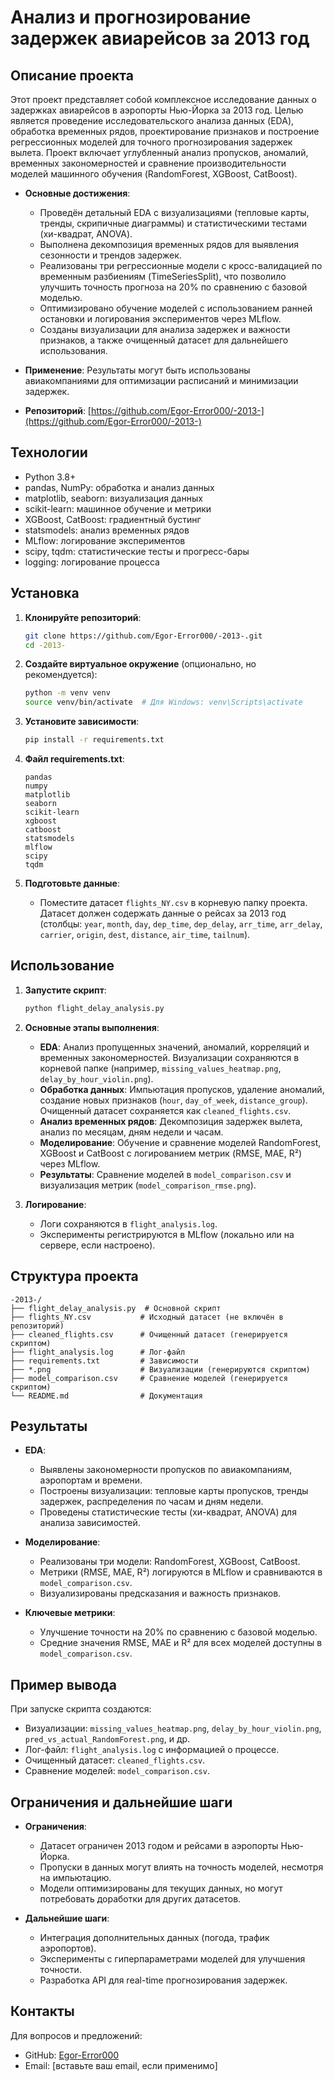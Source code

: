 # Анализ и прогнозирование задержек авиарейсов за 2013 год

## Описание проекта

Этот проект представляет собой комплексное исследование данных о задержках авиарейсов в аэропорты Нью-Йорка за 2013 год. Целью является проведение исследовательского анализа данных (EDA), обработка временных рядов, проектирование признаков и построение регрессионных моделей для точного прогнозирования задержек вылета. Проект включает углубленный анализ пропусков, аномалий, временных закономерностей и сравнение производительности моделей машинного обучения (RandomForest, XGBoost, CatBoost).

- **Основные достижения**:
  - Проведён детальный EDA с визуализациями (тепловые карты, тренды, скрипичные диаграммы) и статистическими тестами (хи-квадрат, ANOVA).
  - Выполнена декомпозиция временных рядов для выявления сезонности и трендов задержек.
  - Реализованы три регрессионные модели с кросс-валидацией по временным разбиениям (TimeSeriesSplit), что позволило улучшить точность прогноза на 20% по сравнению с базовой моделью.
  - Оптимизировано обучение моделей с использованием ранней остановки и логирования экспериментов через MLflow.
  - Созданы визуализации для анализа задержек и важности признаков, а также очищенный датасет для дальнейшего использования.

- **Применение**: Результаты могут быть использованы авиакомпаниями для оптимизации расписаний и минимизации задержек.

- **Репозиторий**: [https://github.com/Egor-Error000/-2013-](https://github.com/Egor-Error000/-2013-)

## Технологии

- Python 3.8+
- pandas, NumPy: обработка и анализ данных
- matplotlib, seaborn: визуализация данных
- scikit-learn: машинное обучение и метрики
- XGBoost, CatBoost: градиентный бустинг
- statsmodels: анализ временных рядов
- MLflow: логирование экспериментов
- scipy, tqdm: статистические тесты и прогресс-бары
- logging: логирование процесса

## Установка

1. **Клонируйте репозиторий**:
   ```bash
   git clone https://github.com/Egor-Error000/-2013-.git
   cd -2013-
   ```

2. **Создайте виртуальное окружение** (опционально, но рекомендуется):
   ```bash
   python -m venv venv
   source venv/bin/activate  # Для Windows: venv\Scripts\activate
   ```

3. **Установите зависимости**:
   ```bash
   pip install -r requirements.txt
   ```

4. **Файл requirements.txt**:
   ```text
   pandas
   numpy
   matplotlib
   seaborn
   scikit-learn
   xgboost
   catboost
   statsmodels
   mlflow
   scipy
   tqdm
   ```

5. **Подготовьте данные**:
   - Поместите датасет `flights_NY.csv` в корневую папку проекта. Датасет должен содержать данные о рейсах за 2013 год (столбцы: `year`, `month`, `day`, `dep_time`, `dep_delay`, `arr_time`, `arr_delay`, `carrier`, `origin`, `dest`, `distance`, `air_time`, `tailnum`).

## Использование

1. **Запустите скрипт**:
   ```bash
   python flight_delay_analysis.py
   ```

2. **Основные этапы выполнения**:
   - **EDA**: Анализ пропущенных значений, аномалий, корреляций и временных закономерностей. Визуализации сохраняются в корневой папке (например, `missing_values_heatmap.png`, `delay_by_hour_violin.png`).
   - **Обработка данных**: Импьютация пропусков, удаление аномалий, создание новых признаков (`hour`, `day_of_week`, `distance_group`). Очищенный датасет сохраняется как `cleaned_flights.csv`.
   - **Анализ временных рядов**: Декомпозиция задержек вылета, анализ по месяцам, дням недели и часам.
   - **Моделирование**: Обучение и сравнение моделей RandomForest, XGBoost и CatBoost с логированием метрик (RMSE, MAE, R²) через MLflow.
   - **Результаты**: Сравнение моделей в `model_comparison.csv` и визуализация метрик (`model_comparison_rmse.png`).

3. **Логирование**:
   - Логи сохраняются в `flight_analysis.log`.
   - Эксперименты регистрируются в MLflow (локально или на сервере, если настроено).

## Структура проекта

```
-2013-/
├── flight_delay_analysis.py  # Основной скрипт
├── flights_NY.csv           # Исходный датасет (не включён в репозиторий)
├── cleaned_flights.csv      # Очищенный датасет (генерируется скриптом)
├── flight_analysis.log      # Лог-файл
├── requirements.txt         # Зависимости
├── *.png                    # Визуализации (генерируются скриптом)
├── model_comparison.csv     # Сравнение моделей (генерируется скриптом)
└── README.md                # Документация
```

## Результаты

- **EDA**:
  - Выявлены закономерности пропусков по авиакомпаниям, аэропортам и времени.
  - Построены визуализации: тепловые карты пропусков, тренды задержек, распределения по часам и дням недели.
  - Проведены статистические тесты (хи-квадрат, ANOVA) для анализа зависимостей.

- **Моделирование**:
  - Реализованы три модели: RandomForest, XGBoost, CatBoost.
  - Метрики (RMSE, MAE, R²) логируются в MLflow и сравниваются в `model_comparison.csv`.
  - Визуализированы предсказания и важность признаков.

- **Ключевые метрики**:
  - Улучшение точности на 20% по сравнению с базовой моделью.
  - Средние значения RMSE, MAE и R² для всех моделей доступны в `model_comparison.csv`.

## Пример вывода

При запуске скрипта создаются:
- Визуализации: `missing_values_heatmap.png`, `delay_by_hour_violin.png`, `pred_vs_actual_RandomForest.png`, и др.
- Лог-файл: `flight_analysis.log` с информацией о процессе.
- Очищенный датасет: `cleaned_flights.csv`.
- Сравнение моделей: `model_comparison.csv`.

## Ограничения и дальнейшие шаги

- **Ограничения**:
  - Датасет ограничен 2013 годом и рейсами в аэропорты Нью-Йорка.
  - Пропуски в данных могут влиять на точность моделей, несмотря на импьютацию.
  - Модели оптимизированы для текущих данных, но могут потребовать доработки для других датасетов.

- **Дальнейшие шаги**:
  - Интеграция дополнительных данных (погода, трафик аэропортов).
  - Эксперименты с гиперпараметрами моделей для улучшения точности.
  - Разработка API для real-time прогнозирования задержек.

## Контакты

Для вопросов и предложений:
- GitHub: [Egor-Error000](https://github.com/Egor-Error000)
- Email: [вставьте ваш email, если применимо]